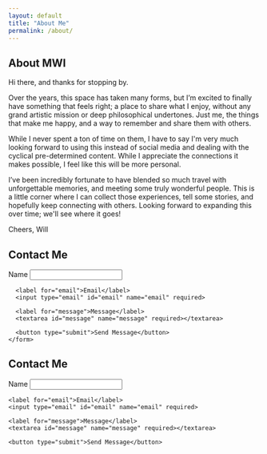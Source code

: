 ```yaml
---
layout: default
title: "About Me"
permalink: /about/
---
```


<section id="about" class="about-contact">
  <div class="about">
    <h1>About MWI</h1>
    <p>Hi there, and thanks for stopping by.</p>
    <p>Over the years, this space has taken many forms, but I’m excited to finally have something that feels right; a place to share what I enjoy, without any grand artistic mission or deep philosophical undertones.  Just me, the things that make me happy, and a way to remember and share them with others.</p>
    <p>While I never spent a ton of time on them, I have to say I'm very much looking forward to using this instead of social media and dealing with the cyclical pre-determined content.  While I appreciate the connections it makes possible, I feel like this will be more personal.</p>
    <p>I’ve been incredibly fortunate to have blended so much travel with unforgettable memories, and meeting some truly wonderful people.  This is a little corner where I can collect those experiences, tell some stories, and hopefully keep connecting with others.  Looking forward to expanding this over time; we'll see where it goes!</p>
    <p>Cheers, Will</p>
  </div>

  <div class="contact">
    <h2>Contact Me</h2>
    <form action="https://formspree.io/f/xjkyobkn" method="POST">
      <label for="name">Name</label>
      <input type="text" id="name" name="name" required>

      <label for="email">Email</label>
      <input type="email" id="email" name="email" required>

      <label for="message">Message</label>
      <textarea id="message" name="message" required></textarea>

      <button type="submit">Send Message</button>
    </form>
  </div>
</section>

<section id="contact" class="contact-section">
  <h2>Contact Me</h2>
  <form action="https://formspree.io/f/xjkyobkn" method="POST">
    <label for="name">Name</label>
    <input type="text" id="name" name="name" required>

    <label for="email">Email</label>
    <input type="email" id="email" name="email" required>

    <label for="message">Message</label>
    <textarea id="message" name="message" required></textarea>

    <button type="submit">Send Message</button>
  </form>
</section>
